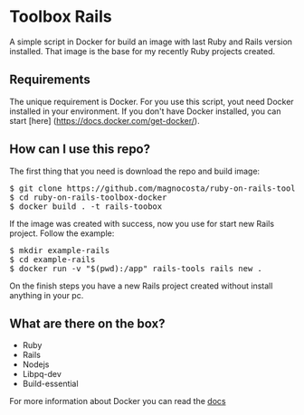 # Toolbox Rails

A simple script in Docker for build an image with last Ruby and Rails version installed. That image is the base for my recently Ruby projects created.

## Requirements

The unique requirement is Docker. For you use this script, yout need Docker installed in your environment. If you don't have Docker installed, you can start [here] (https://docs.docker.com/get-docker/).

## How can I use this repo?

The first thing that you need is download the repo and build image:
<pre>
$ git clone https://github.com/magnocosta/ruby-on-rails-toolbox-docker.git
$ cd ruby-on-rails-toolbox-docker
$ docker build . -t rails-toobox
</pre>

If the image was created with success, now you use for start new Rails project. Follow the example:

<pre>
$ mkdir example-rails
$ cd example-rails
$ docker run -v "$(pwd):/app" rails-tools rails new .
</pre>

On the finish steps you have a new Rails project created without install anything in your pc.

## What are there on the box?
- Ruby
- Rails
- Nodejs
- Libpq-dev
- Build-essential

For more information about Docker you can read the [docs](https://docs.docker.com/)




